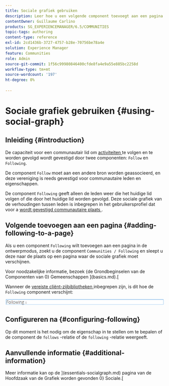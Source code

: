 ```yaml
---
title: Sociale grafiek gebruiken
description: Leer hoe u een volgende component toevoegt aan een pagina waarop leden van de gemeenschap die zich hebben aangemeld activiteiten kunnen volgen of kunnen worden gevolgd.
contentOwner: Guillaume Carlino
products: SG_EXPERIENCEMANAGER/6.5/COMMUNITIES
topic-tags: authoring
content-type: reference
exl-id: 2cd1436b-3727-4757-b28e-70756be78a4e
solution: Experience Manager
feature: Communities
role: Admin
source-git-commit: 1f56c99980846400cfde8fa4e9a55e885bc2258d
workflow-type: tm+mt
source-wordcount: '197'
ht-degree: 0%

---
```


# Sociale grafiek gebruiken {#using-social-graph}

## Inleiding {#introduction}

De capaciteit voor een communautair lid om [ activiteiten ](activities.md) te volgen en te worden gevolgd wordt gevestigd door twee componenten: `Follow` en `Following`.

De component `Follow` moet aan een andere bron worden geassocieerd, en deze vereniging is reeds gevestigd voor communautaire leden en eigenschappen.

De component `Following` geeft alleen de leden weer die het huidige lid volgen of die door het huidige lid worden gevolgd. Deze sociale grafiek van de verhoudingen tussen leden is inbegrepen in het gebruikersprofiel dat voor a [ wordt gevestigd communautaire plaats ](overview.md#communitiessites).

## Volgende toevoegen aan een pagina {#adding-following-to-a-page}

Als u een component `Following` wilt toevoegen aan een pagina in de ontwerpmodus, zoekt u de component `Communities / Following` en sleept u deze naar de plaats op een pagina waar de sociale grafiek moet verschijnen.

Voor noodzakelijke informatie, bezoek {de Grondbeginselen van de Componenten van 0} Gemeenschappen ](basics.md).[

Wanneer de [ vereiste cliënt-zijbibliotheken ](essentials-socialgraph.md#essentials-for-client-side) inbegrepen zijn, is dit hoe de `Following` component verschijnt:

![ volgend ](assets/following.png)

## Configureren na {#configuring-following}

Op dit moment is het nodig om de eigenschap in te stellen om te bepalen of de component de `follows` -relatie of de `following` -relatie weergeeft.

## Aanvullende informatie {#additional-information}

Meer informatie kan op de ](essentials-socialgraph.md) pagina van de Hoofdzaak van de Grafiek worden gevonden 0} Sociale.[
